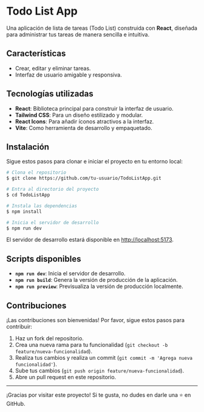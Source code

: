 # Todo List App

Una aplicación de lista de tareas (Todo List) construida con **React**, diseñada para administrar tus tareas de manera sencilla e intuitiva.

## Características

- Crear, editar y eliminar tareas.
- Interfaz de usuario amigable y responsiva.

## Tecnologías utilizadas

- **React**: Biblioteca principal para construir la interfaz de usuario.
- **Tailwind CSS**: Para un diseño estilizado y modular.
- **React Icons**: Para añadir íconos atractivos a la interfaz.
- **Vite**: Como herramienta de desarrollo y empaquetado.

## Instalación

Sigue estos pasos para clonar e iniciar el proyecto en tu entorno local:

```bash
# Clona el repositorio
$ git clone https://github.com/tu-usuario/TodoListApp.git

# Entra al directorio del proyecto
$ cd TodoListApp

# Instala las dependencias
$ npm install

# Inicia el servidor de desarrollo
$ npm run dev
```

El servidor de desarrollo estará disponible en [http://localhost:5173](http://localhost:5173).

## Scripts disponibles

- **`npm run dev`**: Inicia el servidor de desarrollo.
- **`npm run build`**: Genera la versión de producción de la aplicación.
- **`npm run preview`**: Previsualiza la versión de producción localmente.


## Contribuciones

¡Las contribuciones son bienvenidas! Por favor, sigue estos pasos para contribuir:

1. Haz un fork del repositorio.
2. Crea una nueva rama para tu funcionalidad (`git checkout -b feature/nueva-funcionalidad`).
3. Realiza tus cambios y realiza un commit (`git commit -m 'Agrega nueva funcionalidad'`).
4. Sube tus cambios (`git push origin feature/nueva-funcionalidad`).
5. Abre un pull request en este repositorio.


---

¡Gracias por visitar este proyecto! Si te gusta, no dudes en darle una ⭐ en GitHub.
